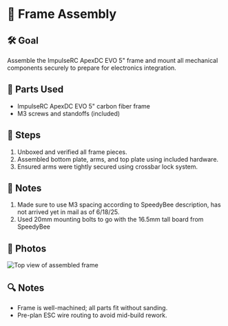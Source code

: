 # 🧱 Frame Assembly

## 🛠️ Goal
Assemble the ImpulseRC ApexDC EVO 5" frame and mount all mechanical components securely to prepare for electronics integration.

## 🧩 Parts Used
- ImpulseRC ApexDC EVO 5" carbon fiber frame
- M3 screws and standoffs (included)

## 🔧 Steps

1. Unboxed and verified all frame pieces.
2. Assembled bottom plate, arms, and top plate using included hardware.
3. Ensured arms were tightly secured using crossbar lock system.

## 📝 Notes

1. Made sure to use M3 spacing according to SpeedyBee description, has not arrived yet in mail as of 6/18/25.
2. Used 20mm mounting bolts to go with the 16.5mm tall board from SpeedyBee

## 📸 Photos

![Top view of assembled frame](../images/frame_top_view.jpg)

## 🔍 Notes
- Frame is well-machined; all parts fit without sanding.
- Pre-plan ESC wire routing to avoid mid-build rework.
